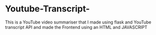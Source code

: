# Youtube-Transcript-
This is a YouTube video summariser that I made using flask and YouTube transcript API and made the Frontend using an HTML  and JAVASCRIPT
